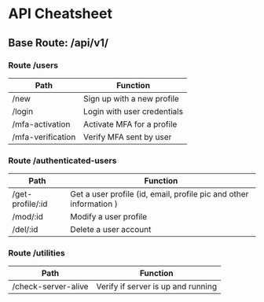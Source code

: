 # API Cheatsheet
## Base Route: /api/v1/
### Route /users
| Path | Function |
| ----------- | ----------- |
| /new | Sign up with a new profile |
| /login | Login with user credentials |
| /mfa-activation | Activate MFA for a profile |
| /mfa-verification | Verify MFA sent by user |

### Route /authenticated-users
| Path | Function |
| ----------- | ----------- |
| /get-profile/:id | Get a user profile (id, email, profile pic and other information ) |
| /mod/:id | Modify a user profile |
| /del/:id | Delete a user account |

### Route /utilities
| Path | Function |
| ----------- | ----------- |
| /check-server-alive | Verify if server is up and running |
